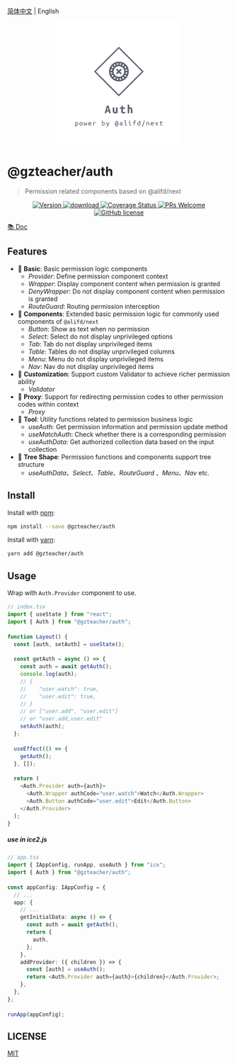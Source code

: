 [简体中文](./README.md) | English

<p align="center">
  <a href="https://github.com/yyz945947732/gzteacher-auth">
    <img alt="@gzteacher/auth" src="./public/logo.png" width="280" />
  </a>
</p>

# @gzteacher/auth

> Permission related components based on @alifd/next

<p align="center">
  <a href="https://www.npmjs.com/package/@gzteacher/auth">
    <img src="https://img.shields.io/npm/v/@gzteacher/auth.svg" alt="Version" />
  </a>
  <a href="https://www.npmjs.com/package/@gzteacher/auth">
    <img src="https://img.shields.io/npm/dm/@gzteacher/auth.svg" alt="download" />
  </a>
  <a href="https://coveralls.io/github/yyz945947732/gzteacher-auth?branch=master">
    <img
      src="https://coveralls.io/repos/github/yyz945947732/gzteacher-auth/badge.svg?branch=master"
      alt="Coverage Status"
    />
  </a>
  <a href="https://github.com/yyz945947732/gzteacher-auth/pulls">
    <img
      src="https://img.shields.io/badge/PRs-welcome-brightgreen.svg"
      alt="PRs Welcome"
    />
  </a>
  <a href="/LICENSE">
    <img
      src="https://img.shields.io/badge/license-MIT-blue.svg"
      alt="GitHub license"
    />
  </a>
</p>

[📚 Doc](https://64cca10e002c2d1cef000809-xnwecqcasi.chromatic.com/)

## Features

- 🐒 **Basic**: Basic permission logic components
  - _Provider_: Define permission component context
  - _Wrapper_: Display component content when permission is granted
  - _DenyWrapper_: Do not display component content when permission is granted
  - _RouteGuard_: Routing permission interception
- 🐯 **Components**: Extended basic permission logic for commonly used components of `@alifd/next`
  - _Button_: Show as text when no permission
  - _Select_: Select do not display unprivileged options
  - _Tab_: Tab do not display unprivileged items
  - _Table_: Tables do not display unprivileged columns
  - _Menu_: Menu do not display unprivileged items
  - _Nav_: Nav do not display unprivileged items
- 🤖️ **Customization**: Support custom Validator to achieve richer permission ability
  - _Validator_
- 🦁 **Proxy**: Support for redirecting permission codes to other permission codes within context
  - _Proxy_
- 🐌 **Tool**: Utility functions related to permission business logic
  - _useAuth_: Get permission information and permission update method
  - _useMatchAuth_: Check whether there is a corresponding permission
  - _useAuthData_: Get authorized collection data based on the input collection
- 🌲 **Tree Shape**: Permission functions and components support tree structure
  - _useAuthData_、_Select_、_Table_、_RouteGuard_ 、_Menu_、_Nav_ etc.

## Install

Install with [npm](https://www.npmjs.com/):

```sh
npm install --save @gzteacher/auth
```

Install with [yarn](https://yarnpkg.com/):

```sh
yarn add @gzteacher/auth
```

## Usage

Wrap with `Auth.Provider` component to use.

```typescript
// index.tsx
import { useState } from "react";
import { Auth } from "@gzteacher/auth";

function Layout() {
  const [auth, setAuth] = useState();

  const getAuth = async () => {
    const auth = await getAuth();
    console.log(auth);
    // {
    //    "user.watch": true,
    //    "user.edit": true,
    // }
    // or ["user.add", "user.edit"]
    // or "user.add,user.edit"
    setAuth(auth);
  };

  useEffect(() => {
    getAuth();
  }, []);

  return (
    <Auth.Provider auth={auth}>
      <Auth.Wrapper authCode="user.watch">Watch</Auth.Wrapper>
      <Auth.Button authCode="user.edit">Edit</Auth.Button>
    </Auth.Provider>
  );
}
```

##### use in ice2.js

```typescript
// app.tsx
import { IAppConfig, runApp, useAuth } from "ice";
import { Auth } from "@gzteacher/auth";

const appConfig: IAppConfig = {
  // ...
  app: {
    // ...
    getInitialData: async () => {
      const auth = await getAuth();
      return {
        auth,
      };
    },
    addProvider: ({ children }) => {
      const [auth] = useAuth();
      return <Auth.Provider auth={auth}>{children}</Auth.Provider>;
    },
  },
};

runApp(appConfig);
```

## LICENSE

[MIT](https://github.com/yyz945947732/gzteacher-auth/blob/master/LICENCE.md)
